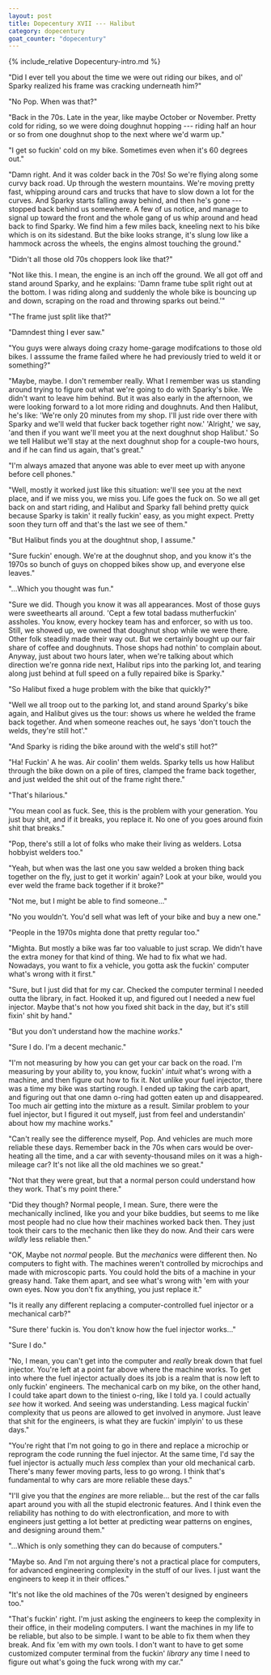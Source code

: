 ```yaml
---
layout: post
title: Dopecentury XVII --- Halibut
category: dopecentury
goat_counter: "dopecentury" 
---
```


{% include_relative Dopecentury-intro.md %}

"Did I ever tell you about the time we were out riding our bikes, and ol' Sparky realized his frame was cracking underneath him?"

"No Pop. When was that?"

"Back in the 70s. Late in the year, like maybe October or November. Pretty cold for riding, so we were doing doughnut hopping --- riding half an hour or so from one doughnut shop to the next where we'd warm up."

"I get so fuckin' cold on my bike. Sometimes even when it's 60 degrees out."

"Damn right. And it was colder back in the 70s! So we're flying along some curvy back road. Up through the western mountains. We're moving pretty fast, whipping around cars and trucks that have to slow down a lot for the curves. And Sparky starts falling away behind, and then he's gone --- stopped back behind us somewhere. A few of us notice, and manage to signal up toward the front and the whole gang of us whip around and head back to find Sparky. We find him a few miles back, kneeling next to his bike which is on its sidestand. But the bike looks strange, it's slung low like a hammock across the wheels, the engins almost touching the ground."

"Didn't all those old 70s choppers look like that?"

"Not like this. I mean, the engine is an inch off the ground. We all got off and stand around Sparky, and he explains: 'Damn frame tube split right out at the bottom. I was riding along and suddenly the whole bike is bouncing up and down, scraping on the road and throwing sparks out beind.'"

"The frame just split like that?"

"Damndest thing I ever saw."

"You guys were always doing crazy home-garage modifcations to those old bikes. I asssume the frame failed where he had previously tried to weld it or something?"

"Maybe, maybe. I don't remember really. What I remember was us standing around trying to figure out what we're going to do with Sparky's bike. We didn't want to leave him behind. But it was also early in the afternoon, we were looking forward to a lot more riding and doughnuts. And then Halibut, he's like: 'We're only 20 minutes from my shop. I'll just ride over there with Sparky and we'll weld that fucker back together right now.' 'Alright,' we say, 'and then if you want we'll meet you at the next doughnut shop Halibut.' So we tell Halibut we'll stay at the next doughnut shop for a couple-two hours, and if he can find us again, that's great."

"I'm always amazed that anyone was able to ever meet up with anyone before cell phones."

"Well, mostly it worked just like this situation: we'll see you at the next place, and if we miss you, we miss you. Life goes the fuck on. So we all get back on and start riding, and Halibut and Sparky fall behind pretty quick because Sparky is takin' it really fuckin' easy, as you might expect. Pretty soon they turn off and that's the last we see of them."

"But Halibut finds you at the doughtnut shop, I assume."

"Sure fuckin' enough. We're at the doughnut shop, and you know it's the 1970s so bunch of guys on chopped bikes show up, and everyone else leaves."

"...Which you thought was fun."

"Sure we did. Though you know it was all appearances. Most of those guys were sweethearts all around. 'Cept a few total badass mutherfuckin' assholes. You know, every hockey team has and enforcer, so with us too. Still, we showed up, we owned that doughnut shop while we were there. Other folk steadily made their way out. But we certainly bought up our fair share of coffee and doughnuts. Those shops had nothin' to complain about. Anyway, just about two hours later, when we're talking about which direction we're gonna ride next, Halibut rips into the parking lot, and tearing along just behind at full speed on a fully repaired bike is Sparky."

"So Halibut fixed a huge problem with the bike that quickly?"

"Well we all troop out to the parking lot, and stand around Sparky's bike again, and Halibut gives us the tour: shows us where he welded the frame back together. And when someone reaches out, he says 'don't touch the welds, they're still hot'."

"And Sparky is riding the bike around with the weld's still hot?"

"Ha! Fuckin' A he was. Air coolin' them welds. Sparky tells us how Halibut through the bike down on a pile of tires, clamped the frame back together, and just welded the shit out of the frame right there."

"That's hilarious."

"You mean cool as fuck. See, this is the problem with your generation. You just buy shit, and if it breaks, you replace it. No one of you goes around fixin shit that breaks."

"Pop, there's still a lot of folks who make their living as welders. Lotsa hobbyist welders too."

"Yeah, but when was the last one you saw welded a broken thing back together on the fly, just to get it workin' again? Look at your bike, would you ever weld the frame back together if it broke?"

"Not me, but I might be able to find someone..."

"No you wouldn't. You'd sell what was left of your bike and buy a new one."

"People in the 1970s mighta done that pretty regular too."

"Mighta. But mostly a bike was far too valuable to just scrap. We didn't have the extra money for that kind of thing. We had to fix what we had. Nowadays, you want to fix a vehicle, you gotta ask the fuckin' computer what's wrong with it first."

"Sure, but I just did that for my car. Checked the computer terminal I needed outta the library, in fact. Hooked it up, and figured out I needed a new fuel injector. Maybe that's not how you fixed shit back in the day, but it's still fixin' shit by hand."

"But you don't understand how the machine _works_."

"Sure I do. I'm a decent mechanic."

"I'm not measuring by how you can get your car back on the road. I'm measuring by your ability to, you know, fuckin' _intuit_ what's wrong with a machine, and then figure out how to fix it. Not unlike your fuel injector, there was a time my bike was starting rough. I ended up taking the carb apart, and figuring out that one damn o-ring had gotten eaten up and disappeared. Too much air getting into the mixture as a result. Similar problem to your fuel injector, but I figured it out myself, just from feel and understandin' about how my machine works."

"Can't really see the difference myself, Pop. And vehicles are much more reliable these days. Remember back in the 70s when cars would be over-heating all the time, and a car with seventy-thousand miles on it was a high-mileage car? It's not like all the old machines we so great."

"Not that they were great, but that a normal person could understand how they work. That's my point there."

"Did they though? Normal people, I mean. Sure, there were the mechanically inclined, like you and your bike buddies, but seems to me like most people had no clue how their machines worked back then. They just took their cars to the mechanic then like they do now. And their cars were _wildly_ less reliable then."

"OK, Maybe not _normal_ people. But the _mechanics_ were different then. No computers to fight with. The machines weren't controlled by microchips and made with microscopic parts. You could hold the bits of a machine in your greasy hand. Take them apart, and see what's wrong with 'em with your own eyes. Now you don't fix anything, you just replace it."

"Is it really any different replacing a computer-controlled fuel injector or a mechanical carb?"

"Sure there' fuckin is. You don't know how the fuel injector works..."

"Sure I do."

"No, I mean, you can't get into the computer and _really_ break down that fuel injector. You're left at a point far above where the machine works. To get into where the fuel injector actually does its job is a realm that is now left to only fuckin' engineers. The mechanical carb on my bike, on the other hand, I could take apart down to the tiniest o-ring, like I told ya. I could actually _see_ how it worked. And seeing was understanding. Less magical fuckin' complexity that us peons are allowed to get involved in anymore. Just leave that shit for the engineers, is what they are fuckin' implyin' to us these days."

"You're right that I'm not going to go in there and replace a microchip or reprogram the code running the fuel injector. At the same time, I'd say the fuel injector is actually much _less_ complex than your old mechanical carb. There's many fewer moving parts, less to go wrong. I think that's fundamental to why cars are more reliable these days."

"I'll give you that the _engines_ are more reliable... but the rest of the car falls apart around you with all the stupid electronic features. And I think even the reliability has nothing to do with electronfication, and more to with engineers just getting a lot better at predicting wear patterns on engines, and designing around them."

"...Which is only something they can do because of computers."

"Maybe so. And I'm not arguing there's not a practical place for computers, for advanced engineering complexity in the stuff of our lives. I just want the engineers to keep it in their offices."

"It's not like the old machines of the 70s weren't designed by engineers too."

"That's fuckin' right. I'm just asking the engineers to keep the complexity in their office, in their modeling computers. I want the machines in my life to be reliable, but also to be simple. I want to be able to fix them when they break. And fix 'em with my own tools. I don't want to have to get some customized computer terminal from the fuckin' _library_ any time I need to figure out what's going the fuck wrong with my car."









